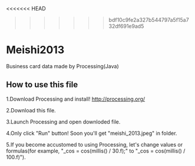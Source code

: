<<<<<<< HEAD

>>>>>>> bdf10c9fe2a327b544797a5f15a732df691e9ad5

Meishi2013
==========

Business card data made by Processing(Java)

## How to use this file

1.Download Processing and install!
<http://processing.org/>

2.Download this file.

3.Launch Processing and open downloded file.

4.Only click "Run" button! Soon you'll get "meishi_2013.jpeg" in folder.

5.If you become accustomed to using Processing, let's change values or formulas(for example, "_cos = cos(millis() / 30.f);" to "_cos = cos(millis() / 100.f)").
